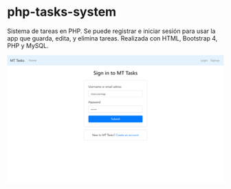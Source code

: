 # php-tasks-system
Sistema de tareas en PHP. Se puede registrar e iniciar sesión para usar la app que guarda, edita, y elimina tareas. Realizada con HTML, Bootstrap 4, PHP y MySQL.

![alt_text](https://github.com/marcosmap/php-tasks-system/blob/master/screenshots/localhost_php-tasks-system_login.php.png)
